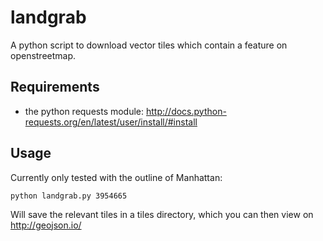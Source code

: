landgrab
========

A python script to download vector tiles which contain a feature on openstreetmap.

## Requirements

- the python requests module: http://docs.python-requests.org/en/latest/user/install/#install

## Usage

Currently only tested with the outline of Manhattan:

    python landgrab.py 3954665

Will save the relevant tiles in a tiles directory, which you can then view on http://geojson.io/